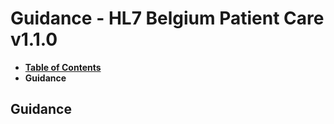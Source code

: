 # Guidance - HL7 Belgium Patient Care v1.1.0

* [**Table of Contents**](toc.md)
* **Guidance**

## Guidance

